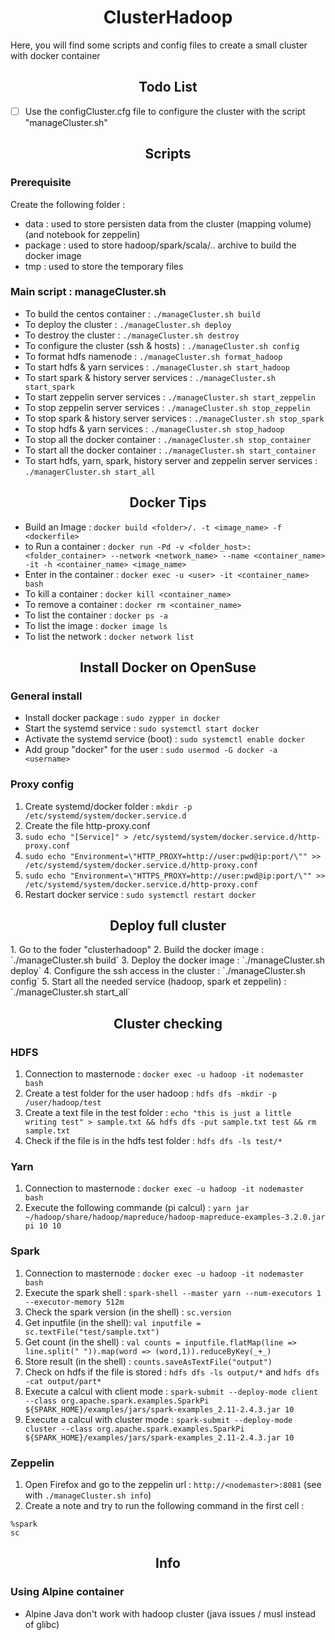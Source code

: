 <h1 align="center">ClusterHadoop</h1>

Here, you will find some scripts and config files to create a small cluster with docker container

<h2 align="center">Todo List</h2>

- [ ] Use the configCluster.cfg file to configure the cluster with the script "manageCluster.sh"

<h2 align="center">Scripts</h2>

### Prerequisite

Create the following folder :
- data : used to store persisten data from the cluster (mapping volume) (and notebook for zeppelin)
- package : used to store hadoop/spark/scala/.. archive to build the docker image
- tmp : used to store the temporary files


### Main script : manageCluster.sh

- To build the centos container : `./manageCluster.sh build`
- To deploy the cluster : `./manageCluster.sh deploy`
- To destroy the cluster : `./manageCluster.sh destroy`
- To configure the cluster (ssh & hosts) : `./manageCluster.sh config`
- To format hdfs namenode : `./manageCluster.sh format_hadoop`
- To start hdfs & yarn services : `./manageCluster.sh start_hadoop`
- To start spark & history server services : `./manageCluster.sh start_spark`
- To start zeppelin server services : `./manageCluster.sh start_zeppelin`
- To stop zeppelin server services : `./manageCluster.sh stop_zeppelin`
- To stop spark & history server services : `./manageCluster.sh stop_spark`
- To stop hdfs & yarn services : `./manageCluster.sh stop_hadoop`
- To stop all the docker container : `./manageCluster.sh stop_container`
- To start all the docker container : `./manageCluster.sh start_container`
- To start hdfs, yarn, spark, history server and zeppelin server services : `./managerCluster.sh start_all`


<h2 align="center">Docker Tips</h2>

- Build an Image : `docker build <folder>/. -t <image_name> -f <dockerfile>`
- to Run a container : `docker run -Pd -v <folder_host>:<folder_container> --network <network_name> --name <container_name> -it -h <container_name> <image_name>`
- Enter in the container : `docker exec -u <user> -it <container_name> bash`
- To kill a container : `docker kill <container_name>`
- To remove a container : `docker rm <container_name>`
- To list the container : `docker ps -a`
- To list the image : `docker image ls`
- To list the network : `docker network list`


<h2 align="center">Install Docker on OpenSuse</h2>

### General install
- Install docker package : `sudo zypper in docker`
- Start the systemd service : `sudo systemctl start docker`
- Activate the systemd service (boot) : `sudo systemctl enable docker`
- Add group "docker" for the user : `sudo usermod -G docker -a <username>`

### Proxy config
 1. Create systemd/docker folder : `mkdir -p /etc/systemd/system/docker.service.d`
 2. Create the file http-proxy.conf
   1. `sudo echo "[Service]" > /etc/systemd/system/docker.service.d/http-proxy.conf`
   2. `sudo echo "Environment=\"HTTP_PROXY=http://user:pwd@ip:port/\"" >> /etc/systemd/system/docker.service.d/http-proxy.conf`
   3. `sudo echo "Environment=\"HTTPS_PROXY=http://user:pwd@ip:port/\"" >> /etc/systemd/system/docker.service.d/http-proxy.conf`
 3. Restart docker service : `sudo systemctl restart docker`


<h2 align="center">Deploy full cluster</h2>
 1. Go to the foder "clusterhadoop"
 2. Build the docker image : `./manageCluster.sh build`
 3. Deploy the docker image : `./manageCluster.sh deploy`
 4. Configure the ssh access in the cluster : `./manageCluster.sh config`
 5. Start all the needed service (hadoop, spark et zeppelin) : `./manageCluster.sh start_all`


<h2 align="center">Cluster checking</h2>

### HDFS
 1. Connection to masternode : `docker exec -u hadoop -it nodemaster bash`
 2. Create a test folder for the user hadoop : `hdfs dfs -mkdir -p /user/hadoop/test`
 3. Create a text file in the test folder : `echo "this is just a little writing test" > sample.txt && hdfs dfs -put sample.txt test && rm sample.txt`
 4. Check if the file is in the hdfs test folder : `hdfs dfs -ls test/*`

### Yarn
 1. Connection to masternode : `docker exec -u hadoop -it nodemaster bash`
 2. Execute the following commande (pi calcul) : `yarn jar ~/hadoop/share/hadoop/mapreduce/hadoop-mapreduce-examples-3.2.0.jar pi 10 10`

### Spark
 1. Connection to masternode : `docker exec -u hadoop -it nodemaster bash`
 2. Execute the spark shell : `spark-shell --master yarn --num-executors 1 --executor-memory 512m`
 3. Check the spark version (in the shell) : `sc.version`
 4. Get inputfile (in the shell): `val inputfile = sc.textFile("test/sample.txt")`
 5. Get count (in the shell) : `val counts = inputfile.flatMap(line => line.split(" ")).map(word => (word,1)).reduceByKey(_+_)`
 6. Store result (in the shell) : `counts.saveAsTextFile("output")`
 7. Check on hdfs if the file is stored : `hdfs dfs -ls output/*` and `hdfs dfs -cat output/part*`
 8. Execute a calcul with client mode : `spark-submit --deploy-mode client --class org.apache.spark.examples.SparkPi ${SPARK_HOME}/examples/jars/spark-examples_2.11-2.4.3.jar 10`
 9. Execute a calcul with cluster mode : `spark-submit --deploy-mode cluster --class org.apache.spark.examples.SparkPi ${SPARK_HOME}/examples/jars/spark-examples_2.11-2.4.3.jar 10`

### Zeppelin
 1. Open Firefox and go to the zeppelin url : `http://<nodemaster>:8081` (see with `./manageCluster.sh info`)
 2. Create a note and try to run the following command in the first cell : 
```
%spark
sc
```


<h2 align="center">Info</h2>

### Using Alpine container

- Alpine Java don't work with hadoop cluster (java issues / musl instead of glibc)




